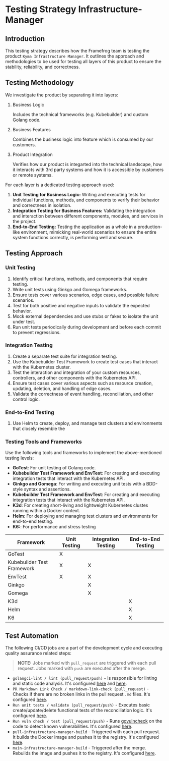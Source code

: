 # Testing Strategy Infrastructure-Manager

## Introduction
This testing strategy describes how the Framefrog team is testing the product `Kyma Infrastructure Manager`. It outlines the approach and methodologies to be used for testing all layers of this product to ensure the stability, reliability, and correctness.


## Testing Methodology

We investigate the product by separating it into layers:

1. Business Logic

    Includes the technical frameworks (e.g. Kubebuilder) and custom Golang code.

2. Business Features

    Combines the business logic into feature which is consumed by our customers.

3. Product Integration

    Verifies how our product is integarted into the technical landscape, how it interacts with 3rd party systems and how it is accessible by customers or remote systems.
 
For each layer is a dedicated testing approach used:

1. **Unit Testing for Business Logic:** Writing and executing tests for individual functions, methods, and components to verify their behavior and correctness in isolation.
2. **Integration Testing for Business Features:** Validating the integration and interaction between different components, modules, and services in the project.
3. **End-to-End Testing:** Testing the application as a whole in a production-like environment, mimicking real-world scenarios to ensure the entire system functions correctly, is performing well and secure.

## Testing Approach

### Unit Testing
1. Identify critical functions, methods, and components that require testing.
2. Write unit tests using Ginkgo and Gomega frameworks.
3. Ensure tests cover various scenarios, edge cases, and possible failure scenarios.
4. Test for both positive and negative inputs to validate the expected behavior.
5. Mock external dependencies and use stubs or fakes to isolate the unit under test.
6. Run unit tests periodically during development and before each commit to prevent regressions.

### Integration Testing
1. Create a separate test suite for integration testing.
2. Use the Kubebuilder Test Framework to create test cases that interact with the Kubernetes cluster.
3. Test the interaction and integration of your custom resources, controllers, and other components with the Kubernetes API.
4. Ensure test cases cover various aspects such as resource creation, updating, deletion, and handling of edge cases.
5. Validate the correctness of event handling, reconciliation, and other control logic.

### End-to-End Testing
1. Use Helm to create, deploy, and manage test clusters and environments that closely resemble the

### Testing Tools and Frameworks
Use the following tools and frameworks to implement the above-mentioned testing levels:

- **GoTest**: For unit testing of Golang code.
- **Kubebuilder Test Framework and EnvTest**: For creating and executing integration tests that interact with the Kubernetes API.
- **Ginkgo and Gomega**: For writing and executing unit tests with a BDD-style syntax and assertions.
- **Kubebuilder Test Framework and EnvTest**: For creating and executing integration tests that interact with the Kubernetes API.
- **K3d**: For creating short-living and lightweight Kubernetes clustes running within a Docker context.
- **Helm**: For deploying and managing test clusters and environments for end-to-end testing.
- **K6:**: For performance and stress testing

|Framework|Unit Testing|Integration Testing|End-to-End Testing|
|--|--|--|--|
|GoTest| X |  |  |
|Kubebuilder Test Framework| X | X | |
|EnvTest| X | X |  |
|Ginkgo|  | X |  |
|Gomega|  | X |  |
|K3d|  |  | X |
|Helm|  |  | X |
|K6|  |  | X |


## Test Automation

The following CI/CD jobs are a part of the development cycle and executing quality assurance related steps:

> **NOTE:** Jobs marked with `pull_request` are triggered with each pull request. Jobs marked with `push` are executed after the merge.

- `golangci-lint / lint (pull_request/push)` - Is responsible for linting and static code analysis. It's configured [here](https://github.com/kyma-project/infrastructure-manager/blob/main/.golangci.yaml) and [here](https://github.com/kyma-project/infrastructure-manager/blob/main/.github/workflows/golangci-lint.yaml).
- `PR Markdown Link Check / markdown-link-check (pull_request)` - Checks if there are no broken links in the pull request `.md` files. It's configured [here](https://github.com/kyma-project/infrastructure-manager/blob/main/mlc.config.json).
- `Run unit tests / validate (pull_request/push)` - Executes basic create/update/delete functional tests of the reconciliation logic. It's configured [here](https://github.com/kyma-project/infrastructure-manager/blob/main/.github/workflows/run-tests.yaml).
- `Run vuln check / test (pull_request/push)` - Runs [govulncheck](https://pkg.go.dev/golang.org/x/vuln/cmd/govulncheck) on the code to detect known vulnerabilities. It's configured [here](https://github.com/kyma-project/infrastructure-manager/blob/main/.github/workflows/run-vuln-check.yaml).
- `pull-infrastructure-manager-build` - Triggered with each pull request. It builds the Docker image and pushes it to the registry. It's configured [here](https://github.com/kyma-project/test-infra/blob/a3c2a07da4ba42e468f69cf42f1960d7bfcc3fff/prow/jobs/kyma-project/infrastructure-manager/infrastructure-manager.yaml).	
- `main-infrastructure-manager-build` - Triggered after the merge. Rebuilds the image and pushes it to the registry. It's configured [here](https://github.com/kyma-project/test-infra/blob/a3c2a07da4ba42e468f69cf42f1960d7bfcc3fff/prow/jobs/kyma-project/infrastructure-manager/infrastructure-manager.yaml).
